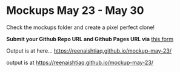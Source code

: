 # Mockups May 23 - May 30

Check the mockups folder and create a pixel perfect clone! 

**Submit your Github Repo URL and Github Pages URL via**  [this form](https://forms.gle/hpnwWht8xTLjqHnH8)

Output is at here... https://reenaishtiaq.github.io/mockup-may-23/

output is at  https://reenaishtiaq.github.io/mockup-may-23/
